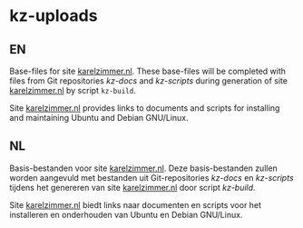 kz-uploads
===

EN
---

Base-files for site [karelzimmer.nl](https://karelzimmer.nl).
These base-files will be completed with files from Git repositories *kz-docs* and *kz-scripts* during generation of site [karelzimmer.nl](https://karelzimmer.nl) by script `kz-build`.

Site [karelzimmer.nl](https://karelzimmer.nl) provides links to documents and scripts for installing and maintaining Ubuntu and Debian GNU/Linux.

NL
---

Basis-bestanden voor site [karelzimmer.nl](https://karelzimmer.nl).
Deze basis-bestanden zullen worden aangevuld met bestanden uit Git-repositories *kz-docs* en *kz-scripts* tijdens het genereren van site [karelzimmer.nl](https://karelzimmer.nl) door script *kz-build*.

Site [karelzimmer.nl](https://karelzimmer.nl) biedt links naar documenten en scripts voor het installeren en onderhouden van Ubuntu en Debian GNU/Linux.
